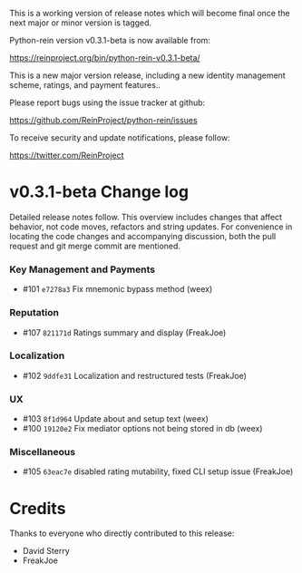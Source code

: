 This is a working version of release notes which will become final once the next major or minor version is tagged.

Python-rein version v0.3.1-beta is now available from:

  <https://reinproject.org/bin/python-rein-v0.3.1-beta/>

This is a new major version release, including a new
identity management scheme, ratings, and payment
features..

Please report bugs using the issue tracker at github:

  <https://github.com/ReinProject/python-rein/issues>

To receive security and update notifications, please follow:

  <https://twitter.com/ReinProject>


v0.3.1-beta Change log
======================

Detailed release notes follow. This overview includes changes that affect
behavior, not code moves, refactors and string updates. For convenience in locating
the code changes and accompanying discussion, both the pull request and
git merge commit are mentioned.


### Key Management and Payments
- #101 `e7278a3` Fix mnemonic bypass method (weex)

### Reputation
- #107 `821171d` Ratings summary and display (FreakJoe)

### Localization
- #102 `9ddfe31` Localization and restructured tests (FreakJoe)

### UX
- #103 `8f1d964` Update about and setup text (weex)
- #100 `19120e2` Fix mediator options not being stored in db (weex)

### Miscellaneous
- #105 `63eac7e` disabled rating mutability, fixed CLI setup issue (FreakJoe)


Credits
=======

Thanks to everyone who directly contributed to this release:

- David Sterry
- FreakJoe
